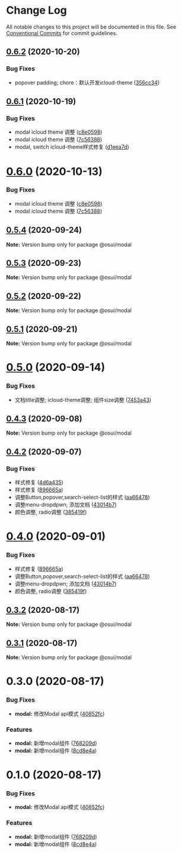 # Change Log

All notable changes to this project will be documented in this file.
See [Conventional Commits](https://conventionalcommits.org) for commit guidelines.

## [0.6.2](https://gitee.com/gitee-fe/osui/tree/master/compare/@osui/modal@0.6.1...@osui/modal@0.6.2) (2020-10-20)


### Bug Fixes

* popover padding; chore：默认开发icloud-theme ([356cc34](https://gitee.com/gitee-fe/osui/tree/master/commits/356cc34992918ffb6c3d30283b2810fed8e18e79))





## [0.6.1](https://gitee.com/gitee-fe/osui/tree/master/compare/@osui/modal@0.5.3...@osui/modal@0.6.1) (2020-10-19)


### Bug Fixes

* modal icloud theme 调整 ([c8e0598](https://gitee.com/gitee-fe/osui/tree/master/commits/c8e059806876a3154c23b629008a9e27cae01caa))
* modal icloud theme 调整 ([7c56388](https://gitee.com/gitee-fe/osui/tree/master/commits/7c563884ea60f84489c56aa018d67a8e892fc5f4))
* modal, switch icloud-theme样式修复 ([d1eea7d](https://gitee.com/gitee-fe/osui/tree/master/commits/d1eea7d5984887a7bec2fd8fa59dcf867b6564c4))





# [0.6.0](https://gitee.com/gitee-fe/osui/tree/master/compare/@osui/modal@0.5.3...@osui/modal@0.6.0) (2020-10-13)


### Bug Fixes

* modal icloud theme 调整 ([c8e0598](https://gitee.com/gitee-fe/osui/tree/master/commits/c8e059806876a3154c23b629008a9e27cae01caa))
* modal icloud theme 调整 ([7c56388](https://gitee.com/gitee-fe/osui/tree/master/commits/7c563884ea60f84489c56aa018d67a8e892fc5f4))





## [0.5.4](https://gitee.com/gitee-fe/osui/tree/master/compare/@osui/modal@0.5.3...@osui/modal@0.5.4) (2020-09-24)

**Note:** Version bump only for package @osui/modal





## [0.5.3](https://gitee.com/gitee-fe/osui/tree/master/compare/@osui/modal@0.5.2...@osui/modal@0.5.3) (2020-09-23)

**Note:** Version bump only for package @osui/modal





## [0.5.2](https://gitee.com/gitee-fe/osui/tree/master/compare/@osui/modal@0.5.1...@osui/modal@0.5.2) (2020-09-22)

**Note:** Version bump only for package @osui/modal





## [0.5.1](https://gitee.com/gitee-fe/osui/tree/master/compare/@osui/modal@0.5.0...@osui/modal@0.5.1) (2020-09-21)

**Note:** Version bump only for package @osui/modal





# [0.5.0](https://gitee.com/gitee-fe/osui/tree/master/compare/@osui/modal@0.4.3...@osui/modal@0.5.0) (2020-09-14)


### Bug Fixes

* 文档title调整; icloud-theme调整; 组件size调整 ([7453a43](https://gitee.com/gitee-fe/osui/tree/master/commits/7453a437fb419db875709b32f934ba9e3454f895))





## [0.4.3](https://gitee.com/gitee-fe/osui/tree/master/compare/@osui/modal@0.4.2...@osui/modal@0.4.3) (2020-09-08)

**Note:** Version bump only for package @osui/modal





## [0.4.2](https://gitee.com/gitee-fe/osui/tree/master/compare/@osui/modal@0.3.2...@osui/modal@0.4.2) (2020-09-07)


### Bug Fixes

* 样式修复 ([4d6a435](https://gitee.com/gitee-fe/osui/tree/master/commits/4d6a435d8619434d977ea4988b2aa8474f90ce59))
* 样式修复 ([896665a](https://gitee.com/gitee-fe/osui/tree/master/commits/896665a45f52be9a2896157f20125f8a77809e34))
* 调整Button,popover,search-select-list的样式 ([aa66478](https://gitee.com/gitee-fe/osui/tree/master/commits/aa66478c36f1b271c008b8ce71e923f218b68fb7))
* 调整menu-dropdpwn; 添加文档 ([43014b7](https://gitee.com/gitee-fe/osui/tree/master/commits/43014b7b6e860729398cd8ead30cd47953b76af7))
* 颜色调整, radio调整 ([385419f](https://gitee.com/gitee-fe/osui/tree/master/commits/385419f7bad6483fcef158f6afce33b846d084b9))





# [0.4.0](https://gitee.com/gitee-fe/osui/tree/master/compare/@osui/modal@0.3.2...@osui/modal@0.4.0) (2020-09-01)


### Bug Fixes

* 样式修复 ([896665a](https://gitee.com/gitee-fe/osui/tree/master/commits/896665a45f52be9a2896157f20125f8a77809e34))
* 调整Button,popover,search-select-list的样式 ([aa66478](https://gitee.com/gitee-fe/osui/tree/master/commits/aa66478c36f1b271c008b8ce71e923f218b68fb7))
* 调整menu-dropdpwn; 添加文档 ([43014b7](https://gitee.com/gitee-fe/osui/tree/master/commits/43014b7b6e860729398cd8ead30cd47953b76af7))
* 颜色调整, radio调整 ([385419f](https://gitee.com/gitee-fe/osui/tree/master/commits/385419f7bad6483fcef158f6afce33b846d084b9))





## [0.3.2](https://gitee.com/gitee-fe/osui/tree/master/compare/@osui/modal@0.3.1...@osui/modal@0.3.2) (2020-08-17)

**Note:** Version bump only for package @osui/modal





## [0.3.1](https://gitee.com/gitee-fe/osui/tree/master/compare/@osui/modal@0.3.0...@osui/modal@0.3.1) (2020-08-17)

**Note:** Version bump only for package @osui/modal





# 0.3.0 (2020-08-17)


### Bug Fixes

* **modal:** 修改Modal api模式 ([40852fc](https://gitee.com/gitee-fe/osui/tree/master/commits/40852fc0014d0e330dc3df0492d1eb26dca59a6e))


### Features

* **modal:** 新增modal组件 ([768209d](https://gitee.com/gitee-fe/osui/tree/master/commits/768209d0307f553e3ecab54d51a70dba98230239))
* **modal:** 新增modal组件 ([8cd8e4a](https://gitee.com/gitee-fe/osui/tree/master/commits/8cd8e4ae2de4373ae6c0caf932c66e8a089af10c))





# 0.1.0 (2020-08-17)


### Bug Fixes

* **modal:** 修改Modal api模式 ([40852fc](https://gitee.com/gitee-fe/osui/tree/master/commits/40852fc0014d0e330dc3df0492d1eb26dca59a6e))


### Features

* **modal:** 新增modal组件 ([768209d](https://gitee.com/gitee-fe/osui/tree/master/commits/768209d0307f553e3ecab54d51a70dba98230239))
* **modal:** 新增modal组件 ([8cd8e4a](https://gitee.com/gitee-fe/osui/tree/master/commits/8cd8e4ae2de4373ae6c0caf932c66e8a089af10c))
